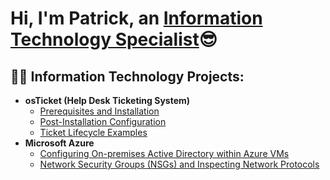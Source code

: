 

<h1>Hi, I'm Patrick, an <a href="https://linkedin.com/in/Josh">Information Technology Specialist</a>😎</h1>

<h2>👨‍💻 Information Technology Projects:</h2>

- <b>osTicket (Help Desk Ticketing System)</b>
  - [Prerequisites and Installation](https://github.com/joshmadakorcc/osticket-prereqs)
  - [Post-Installation Configuration](https://github.com/joshmadakorcc/post-install-config)
  - [Ticket Lifecycle Examples](https://github.com/joshmadakorcc/ticket-lifecycle)
- <b>Microsoft Azure</b>
  - [Configuring On-premises Active Directory within Azure VMs](https://github.com/joshmadakorcc/configure-ad)
  - [Network Security Groups (NSGs) and Inspecting Network Protocols](https://github.com/joshmadakorcc/azure-network-protocols)

[linkedin]: (https://www.linkedin.com/in/patrickcazer/)
